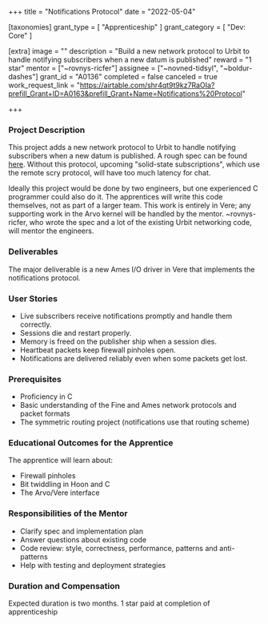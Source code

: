 +++
title = "Notifications Protocol"
date = "2022-05-04"

[taxonomies]
grant_type = [ "Apprenticeship" ]
grant_category = [ "Dev: Core" ]

[extra]
image = ""
description = "Build a new network protocol to Urbit to handle notifying subscribers when a new datum is published"
reward = "1 star"
mentor = ["~rovnys-ricfer"]
assignee = ["~novned-tidsyl", "~boldur-dashes"]
grant_id = "A0136"
completed = false
canceled = true
work_request_link = "https://airtable.com/shr4qt9t9kz7RaOIa?prefill_Grant+ID=A0163&prefill_Grant+Name=Notifications%20Protocol"

+++

### Project Description

This project adds a new network protocol to Urbit to handle notifying subscribers when a new datum is published. A rough spec can be found [here](https://gist.github.com/belisarius222/390daafc146f7c6ddd98836e61dc307f). Without this protocol, upcoming "solid-state subscriptions", which use the remote scry protocol, will have too much latency for chat.

Ideally this project would be done by two engineers, but one experienced C programmer could also do it. The apprentices will write this code themselves, not as part of a larger team. This work is entirely in Vere; any supporting work in the Arvo kernel will be handled by the mentor. ~rovnys-ricfer, who wrote the spec and a lot of the existing Urbit networking code, will mentor the engineers.

### Deliverables

The major deliverable is a new Ames I/O driver in Vere that implements the notifications protocol.

### User Stories

- Live subscribers receive notifications promptly and handle them correctly.
- Sessions die and restart properly.
- Memory is freed on the publisher ship when a session dies.
- Heartbeat packets keep firewall pinholes open.
- Notifications are delivered reliably even when some packets get lost.

### Prerequisites

- Proficiency in C
- Basic understanding of the Fine and Ames network protocols and packet formats
- The symmetric routing project (notifications use that routing scheme)

### Educational Outcomes for the Apprentice

The apprentice will learn about:

- Firewall pinholes
- Bit twiddling in Hoon and C
- The Arvo/Vere interface

### Responsibilities of the Mentor

- Clarify spec and implementation plan
- Answer questions about existing code
- Code review: style, correctness, performance, patterns and anti-patterns
- Help with testing and deployment strategies

### Duration and Compensation

Expected duration is two months.
1 star paid at completion of apprenticeship
